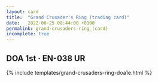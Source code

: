 ```yaml
---
layout: card
title:  "Grand Crusader's Ring (trading card)"
date:   2022-06-25 08:44:00 +0100
permalink: grand-crusaders-ring_(card)
incomplete: true
---
```


## DOA 1st &middot; EN-038 UR

{% include templates/grand-crusaders-ring-doa1e.html %}